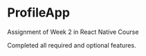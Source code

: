 # ProfileApp
Assignment of Week 2 in React Native Course

Completed all required and optional features.
